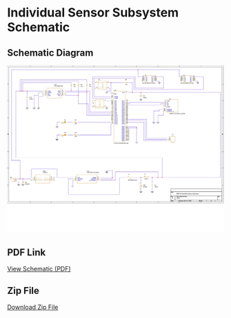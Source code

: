 # Individual Sensor Subsystem Schematic 

## Schematic Diagram
![Schematic](images/SCEMATIC_FINAL_PCB.jpg)


## **PDF Link**  
[View Schematic (PDF)](images/SCEMATIC_FINAL_PCB.pdf)

## **Zip File**
[Download Zip File](images/EGR314_SENSORSUBSYSTEM_DIAZ.zip)

